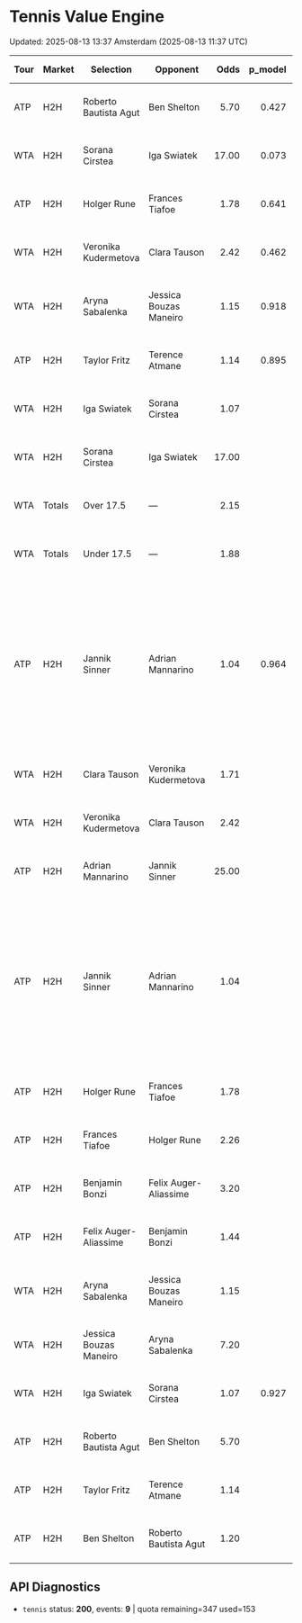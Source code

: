 # Tennis Value Engine

Updated: 2025-08-13 13:37 Amsterdam (2025-08-13 11:37 UTC)

| Tour | Market | Selection | Opponent | Odds | p_model | p_fair | EV/u | Kelly | Bet | Start (UTC) | Books | Source |
|---|---|---|---|---:|---:|---:|---:|---:|:---:|---|---|---|
| ATP | H2H | Roberto Bautista Agut | Ben Shelton | 5.70 | 0.427 | 0.174 | 1.431 | 0.305 | YES | 2025-08-13 16:25 UTC | Betfair, Matchbook | Elo |
| WTA | H2H | Sorana Cirstea | Iga Swiatek | 17.00 | 0.073 | 0.059 | 0.248 | 0.016 | NO | 2025-08-13 15:00 UTC | BoyleSports | Elo |
| ATP | H2H | Holger Rune | Frances Tiafoe | 1.78 | 0.641 | 0.559 | 0.142 | 0.182 | YES | 2025-08-13 15:00 UTC | Betfair, Matchbook | Elo |
| WTA | H2H | Veronika Kudermetova | Clara Tauson | 2.42 | 0.462 | 0.414 | 0.118 | 0.083 | YES | 2025-08-13 16:00 UTC | Betfair, Matchbook | Elo |
| WTA | H2H | Aryna Sabalenka | Jessica Bouzas Maneiro | 1.15 | 0.918 | 0.862 | 0.056 | 0.372 | YES | 2025-08-13 19:00 UTC | BetOnline.ag, Betfair, LowVig.ag, Matchbook, Pinnacle | Elo |
| ATP | H2H | Taylor Fritz | Terence Atmane | 1.14 | 0.895 | 0.870 | 0.020 | 0.143 | YES | 2025-08-13 18:40 UTC | Betfair, Matchbook | Elo |
| WTA | H2H | Iga Swiatek | Sorana Cirstea | 1.07 |  | 0.941 | 0.007 | 0.095 | YES | 2025-08-13 15:00 UTC | Betfair, Matchbook | Kelly H2H |
| WTA | H2H | Sorana Cirstea | Iga Swiatek | 17.00 |  | 0.059 | 0.007 | 0.000 | NO | 2025-08-13 15:00 UTC | BoyleSports | Kelly H2H |
| WTA | Totals | Over 17.5 | — | 2.15 |  | 0.467 | 0.003 | 0.003 | NO | 2025-08-13 15:00 UTC | BetOnline.ag, LowVig.ag | Kelly Totals |
| WTA | Totals | Under 17.5 | — | 1.88 |  | 0.533 | 0.003 | 0.003 | NO | 2025-08-13 15:00 UTC | GTbets | Kelly Totals |
| ATP | H2H | Jannik Sinner | Adrian Mannarino | 1.04 | 0.964 | 0.960 | 0.002 | 0.057 | YES | 2025-08-13 16:50 UTC | 1xBet, 888sport, BetRivers, Betfair, Casumo, Coolbet, DraftKings, GTbets, Grosvenor, Matchbook, TABtouch, Unibet, Unibet (IT), Unibet (NL), William Hill | Elo |
| WTA | H2H | Clara Tauson | Veronika Kudermetova | 1.71 |  | 0.586 | 0.002 | 0.003 | NO | 2025-08-13 16:00 UTC | BetUS | Kelly H2H |
| WTA | H2H | Veronika Kudermetova | Clara Tauson | 2.42 |  | 0.414 | 0.002 | 0.001 | NO | 2025-08-13 16:00 UTC | Betfair, Matchbook | Kelly H2H |
| ATP | H2H | Adrian Mannarino | Jannik Sinner | 25.00 |  | 0.040 | -0.002 | 0.000 | NO | 2025-08-13 16:50 UTC | Betfair, Matchbook | Kelly H2H |
| ATP | H2H | Jannik Sinner | Adrian Mannarino | 1.04 |  | 0.960 | -0.002 | 0.000 | NO | 2025-08-13 16:50 UTC | 1xBet, 888sport, BetRivers, Betfair, Casumo, Coolbet, DraftKings, GTbets, Grosvenor, Matchbook, TABtouch, Unibet, Unibet (IT), Unibet (NL), William Hill | Kelly H2H |
| ATP | H2H | Holger Rune | Frances Tiafoe | 1.78 |  | 0.559 | -0.004 | 0.000 | NO | 2025-08-13 15:00 UTC | Betfair, Matchbook | Kelly H2H |
| ATP | H2H | Frances Tiafoe | Holger Rune | 2.26 |  | 0.441 | -0.004 | 0.000 | NO | 2025-08-13 15:00 UTC | Betfair, Matchbook | Kelly H2H |
| ATP | H2H | Benjamin Bonzi | Felix Auger-Aliassime | 3.20 |  | 0.310 | -0.007 | 0.000 | NO | 2025-08-13 17:30 UTC | Betfair, Matchbook | Kelly H2H |
| ATP | H2H | Felix Auger-Aliassime | Benjamin Bonzi | 1.44 |  | 0.690 | -0.007 | 0.000 | NO | 2025-08-13 17:30 UTC | Betfair, Matchbook | Kelly H2H |
| WTA | H2H | Aryna Sabalenka | Jessica Bouzas Maneiro | 1.15 |  | 0.862 | -0.008 | 0.000 | NO | 2025-08-13 19:00 UTC | BetOnline.ag, Betfair, LowVig.ag, Matchbook, Pinnacle | Kelly H2H |
| WTA | H2H | Jessica Bouzas Maneiro | Aryna Sabalenka | 7.20 |  | 0.138 | -0.008 | 0.000 | NO | 2025-08-13 19:00 UTC | Matchbook | Kelly H2H |
| WTA | H2H | Iga Swiatek | Sorana Cirstea | 1.07 | 0.927 | 0.941 | -0.009 | 0.000 | NO | 2025-08-13 15:00 UTC | Betfair, Matchbook | Elo |
| ATP | H2H | Roberto Bautista Agut | Ben Shelton | 5.70 |  | 0.174 | -0.009 | 0.000 | NO | 2025-08-13 16:25 UTC | Betfair, Matchbook | Kelly H2H |
| ATP | H2H | Taylor Fritz | Terence Atmane | 1.14 |  | 0.870 | -0.009 | 0.000 | NO | 2025-08-13 18:40 UTC | Betfair, Matchbook | Kelly H2H |
| ATP | H2H | Ben Shelton | Roberto Bautista Agut | 1.20 |  | 0.826 | -0.009 | 0.000 | NO | 2025-08-13 16:25 UTC | 888sport, Betfair, Matchbook, William Hill | Kelly H2H |

## API Diagnostics
- `tennis` status: **200**, events: **9**  | quota remaining=347 used=153
